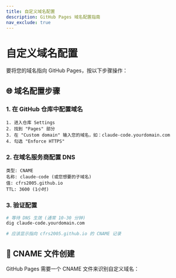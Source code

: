 ```yaml
---
title: 自定义域名配置
description: GitHub Pages 域名配置指南
nav_exclude: true
---
```


# 自定义域名配置

要将您的域名指向 GitHub Pages，按以下步骤操作：

## 🌐 域名配置步骤

### 1. 在 GitHub 仓库中配置域名
```
1. 进入仓库 Settings
2. 找到 "Pages" 部分  
3. 在 "Custom domain" 输入您的域名，如：claude-code.yourdomain.com
4. 勾选 "Enforce HTTPS"
```

### 2. 在域名服务商配置 DNS
```
类型: CNAME
名称: claude-code (或您想要的子域名)
值: cfrs2005.github.io
TTL: 3600 (1小时)
```

### 3. 验证配置
```bash
# 等待 DNS 生效 (通常 10-30 分钟)
dig claude-code.yourdomain.com

# 应该显示指向 cfrs2005.github.io 的 CNAME 记录
```

## 📝 CNAME 文件创建

GitHub Pages 需要一个 CNAME 文件来识别自定义域名：